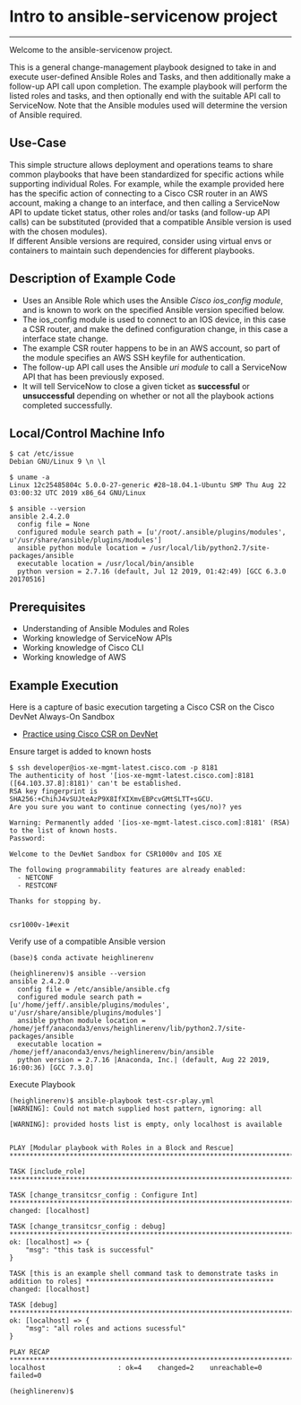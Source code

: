 # Intro to ansible-servicenow project
* * *
Welcome to the ansible-servicenow project.

This is a general change-management playbook designed to take in and execute user-defined Ansible Roles and Tasks, and then additionally make a follow-up API call upon completion.
The example playbook will perform the listed roles and tasks, and then optionally end with the suitable API call to ServiceNow.
Note that the Ansible modules used will determine the version of Ansible required.

Use-Case
-----------
This simple structure allows deployment and operations teams to share common playbooks that have been standardized for specific actions while supporting individual Roles.
For example, while the example provided here has the specific action of connecting to a Cisco CSR router in an AWS account, making a change to an interface, and then calling a ServiceNow API to update ticket status, 
other roles and/or tasks (and follow-up API calls) can be substituted (provided that a compatible Ansible version is used with the chosen modules).  
If different Ansible versions are required, consider using virtual envs or containers to maintain such dependencies for different playbooks.

Description of Example Code 
-----------
- Uses an Ansible Role which uses the Ansible *Cisco ios_config module*, and is known to work on the specified Ansible version specified below.
- The ios_config module is used to connect to an IOS device, in this case a CSR router, and make the defined configuration change, in this case a interface state change.
- The example CSR router happens to be in an AWS account, so part of the module specifies an AWS SSH keyfile for authentication.
- The follow-up API call uses the Ansible *uri module* to call a ServiceNow API that has been previously exposed.
- It will tell ServiceNow to close a given ticket as **successful** or **unsuccessful** depending on whether or not all the playbook actions completed successfully.


Local/Control Machine Info
-----------
```
$ cat /etc/issue
Debian GNU/Linux 9 \n \l

$ uname -a
Linux 12c25485804c 5.0.0-27-generic #28~18.04.1-Ubuntu SMP Thu Aug 22 03:00:32 UTC 2019 x86_64 GNU/Linux
 
$ ansible --version
ansible 2.4.2.0
  config file = None
  configured module search path = [u'/root/.ansible/plugins/modules', u'/usr/share/ansible/plugins/modules']
  ansible python module location = /usr/local/lib/python2.7/site-packages/ansible
  executable location = /usr/local/bin/ansible
  python version = 2.7.16 (default, Jul 12 2019, 01:42:49) [GCC 6.3.0 20170516]

```

Prerequisites
-----------
- Understanding of Ansible Modules and Roles
- Working knowledge of ServiceNow APIs
- Working knowledge of Cisco CLI
- Working knowledge of AWS

Example Execution
-----------
Here is a capture of basic execution targeting a Cisco CSR on the Cisco DevNet Always-On Sandbox
* [Practice using Cisco CSR on DevNet](https://devnetsandbox.cisco.com/RM/Diagram/Index/38ded1f0-16ce-43f2-8df5-43a40ebf752e?diagramType=Topology)

Ensure target is added to known hosts
```
$ ssh developer@ios-xe-mgmt-latest.cisco.com -p 8181
The authenticity of host '[ios-xe-mgmt-latest.cisco.com]:8181 ([64.103.37.8]:8181)' can't be established.
RSA key fingerprint is SHA256:+ChihJ4vSUJteAzP9X8IfXIXmvEBPcvGMtSLTT+sGCU.
Are you sure you want to continue connecting (yes/no)? yes

Warning: Permanently added '[ios-xe-mgmt-latest.cisco.com]:8181' (RSA) to the list of known hosts.
Password: 

Welcome to the DevNet Sandbox for CSR1000v and IOS XE

The following programmability features are already enabled:
  - NETCONF
  - RESTCONF

Thanks for stopping by.


csr1000v-1#exit
```

Verify use of a compatible Ansible version
```
(base)$ conda activate heighlinerenv

(heighlinerenv)$ ansible --version
ansible 2.4.2.0
  config file = /etc/ansible/ansible.cfg
  configured module search path = [u'/home/jeff/.ansible/plugins/modules', u'/usr/share/ansible/plugins/modules']
  ansible python module location = /home/jeff/anaconda3/envs/heighlinerenv/lib/python2.7/site-packages/ansible
  executable location = /home/jeff/anaconda3/envs/heighlinerenv/bin/ansible
  python version = 2.7.16 |Anaconda, Inc.| (default, Aug 22 2019, 16:00:36) [GCC 7.3.0]
``` 

Execute Playbook
```
(heighlinerenv)$ ansible-playbook test-csr-play.yml 
[WARNING]: Could not match supplied host pattern, ignoring: all

[WARNING]: provided hosts list is empty, only localhost is available


PLAY [Modular playbook with Roles in a Block and Rescue] *****************************************************************************

TASK [include_role] ******************************************************************************************************************

TASK [change_transitcsr_config : Configure Int] **************************************************************************************
changed: [localhost]

TASK [change_transitcsr_config : debug] **********************************************************************************************
ok: [localhost] => {
    "msg": "this task is successful"
}

TASK [this is an example shell command task to demonstrate tasks in addition to roles] ***********************************************
changed: [localhost]

TASK [debug] *************************************************************************************************************************
ok: [localhost] => {
    "msg": "all roles and actions sucessful"
}

PLAY RECAP ***************************************************************************************************************************
localhost                  : ok=4    changed=2    unreachable=0    failed=0   

(heighlinerenv)$

```
